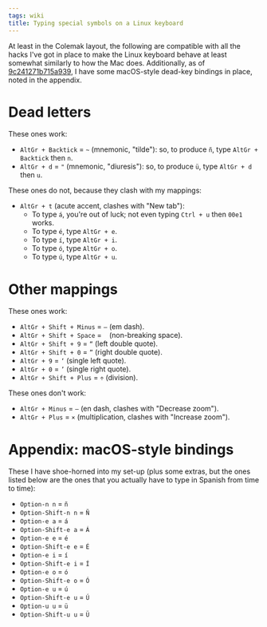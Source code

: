 ```yaml
---
tags: wiki
title: Typing special symbols on a Linux keyboard
---
```


At least in the Colemak layout, the following are compatible with all the hacks I've got in place to make the Linux keyboard behave at least somewhat similarly to how the Mac does. Additionally, as of [9c241271b715a939](https://github.com/wincent/wincent/commit/9c241271b715a939a445eb02828baa6f8036f4d3), I have some macOS-style dead-key bindings in place, noted in the appendix.

# Dead letters

These ones work:

- `AltGr + Backtick` = `~` (mnemonic, "tilde"): so, to produce `ñ`, type `AltGr + Backtick` then `n`.
- `AltGr + d` = `"` (mnemonic, "diuresis"): so, to produce `ü`, type `AltGr + d` then `u`.

These ones do not, because they clash with my mappings:

- `AltGr + t` (acute accent, clashes with "New tab"):
  - To type `á`, you're out of luck; not even typing `Ctrl + u` then `00e1` works.
  - To type `é`, type `AltGr + e`.
  - To type `í`, type `AltGr + i`.
  - To type `ó`, type `AltGr + o`.
  - To type `ú`, type `AltGr + u`.

# Other mappings

These ones work:

- `AltGr + Shift + Minus` = `—` (em dash).
- `AltGr + Shift + Space` = ` ` (non-breaking space).
- `AltGr + Shift + 9` = `“` (left double quote).
- `AltGr + Shift + 0` = `”` (right double quote).
- `AltGr + 9` = `‘` (single left quote).
- `AltGr + 0` = `’` (single right quote).
- `AltGr + Shift + Plus` = `÷` (division).

These ones don't work:

- `AltGr + Minus` = `–` (en dash, clashes with "Decrease zoom").
- `AltGr + Plus` = `×` (multiplication, clashes with "Increase zoom").

# Appendix: macOS-style bindings

These I have shoe-horned into my set-up (plus some extras, but the ones listed below are the ones that you actually have to type in Spanish from time to time):

- `Option-n n` = `ñ`
- `Option-Shift-n n` = `Ñ`
- `Option-e a` = `á`
- `Option-Shift-e a` = `Á`
- `Option-e e` = `é`
- `Option-Shift-e e` = `É`
- `Option-e i` = `í`
- `Option-Shift-e i` = `Í`
- `Option-e o` = `ó`
- `Option-Shift-e o` = `Ó`
- `Option-e u` = `ú`
- `Option-Shift-e u` = `Ú`
- `Option-u u` = `ü`
- `Option-Shift-u u` = `Ü`
